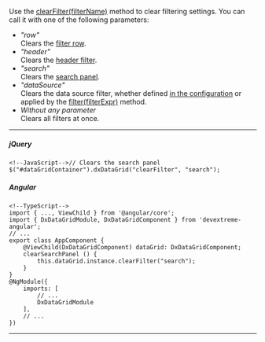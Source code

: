 Use the [clearFilter(filterName)](/api-reference/10%20UI%20Widgets/GridBase/3%20Methods/clearFilter(filterName).md '/Documentation/ApiReference/UI_Widgets/dxDataGrid/Methods/#clearFilterfilterName') method to clear filtering settings. You can call it with one of the following parameters:

- *"row"*       
Clears the [filter row](/concepts/05%20Widgets/DataGrid/30%20Filtering%20and%20Searching/1%20Filter%20Row.md '/Documentation/Guide/Widgets/DataGrid/Filtering_and_Searching/#Filter_Row').
- *"header"*        
Clears the [header filter](/concepts/05%20Widgets/DataGrid/30%20Filtering%20and%20Searching/2%20Header%20Filter.md '/Documentation/Guide/Widgets/DataGrid/Filtering_and_Searching/#Header_Filter').
- *"search"*        
Clears the [search panel](/concepts/05%20Widgets/DataGrid/30%20Filtering%20and%20Searching/3%20Search%20Panel.md '/Documentation/Guide/Widgets/DataGrid/Filtering_and_Searching/#Search_Panel').
- *"dataSource"*        
Clears the data source filter, whether defined [in the configuration](/api-reference/30%20Data%20Layer/DataSource/1%20Configuration/filter.md '/Documentation/ApiReference/Data_Layer/DataSource/Configuration/#filter') or applied by the [filter(filterExpr)](/api-reference/10%20UI%20Widgets/GridBase/3%20Methods/filter(filterExpr).md '/Documentation/ApiReference/UI_Widgets/dxDataGrid/Methods/#filterfilterExpr') method.
- *Without any parameter*         
Clears all filters at once.

<!---->

---
##### jQuery

    <!--JavaScript-->// Clears the search panel
    $("#dataGridContainer").dxDataGrid("clearFilter", "search");

##### Angular

    <!--TypeScript-->
    import { ..., ViewChild } from '@angular/core';
    import { DxDataGridModule, DxDataGridComponent } from 'devextreme-angular';
    // ...
    export class AppComponent {
        @ViewChild(DxDataGridComponent) dataGrid: DxDataGridComponent;
        clearSearchPanel () {
            this.dataGrid.instance.clearFilter("search");
        }
    }
    @NgModule({
        imports: [
            // ...
            DxDataGridModule
        ],
        // ...
    })
    
---